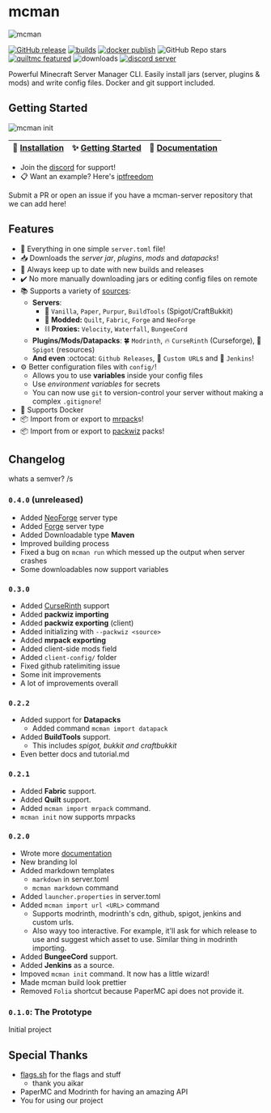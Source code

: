 # mcman

![mcman](https://media.discordapp.net/attachments/1109215116060266567/1134554971937972374/mcman-2.png)

[![GitHub release](https://img.shields.io/github/release/ParadigmMC/mcman.svg)](https://github.com/ppy/osu/releases/latest)
[![builds](https://img.shields.io/github/actions/workflow/status/ParadigmMC/mcman/build.yml?logo=github)](https://github.com/ParadigmMC/mcman/actions/workflows/build.yml)
[![docker publish](https://img.shields.io/github/actions/workflow/status/ParadigmMC/mcman/publish.yml?logo=github&label=docker%20publish)](https://github.com/ParadigmMC/mcman/actions/workflows/publish.yml)
![GitHub Repo stars](https://img.shields.io/github/stars/ParadigmMC/mcman?logo=github)
[![quiltmc featured](https://img.shields.io/badge/quiltmc-featured-8A2BE2)](https://tech.lgbt/@quiltmc/110690787441497920)
![downloads](https://img.shields.io/github/downloads/ParadigmMC/mcman/total?logo=github)
[![discord server](https://img.shields.io/discord/1108817072814817410?logo=discord)](https://discord.gg/YFuxNmKvSr)

Powerful Minecraft Server Manager CLI. Easily install jars (server, plugins & mods) and write config files. Docker and git support included.

## Getting Started

![mcman init](https://cdn.discordapp.com/attachments/1109215116060266567/1134187743300296815/render1690481729604.gif)

| 🚀 [Installation](https://paradigmmc.github.io/mcman/installation/) | ✨ [Getting Started](https://paradigmmc.github.io/mcman/tutorials/getting-started/) | 📜 [Documentation](https://paradigmmc.github.io/mcman/) |
| ------------------------------------------------------------------ | ---------------------------------------------------------------------------------- | ------------------------------------------------------ |

- Join the [discord](https://discord.gg/YFuxNmKvSr) for support!
- 📋 Want an example? Here's [iptfreedom](https://github.com/IPTFreedom/iptfreedom)

Submit a PR or open an issue if you have a mcman-server repository that we can add here!

## Features

- 📜 Everything in one simple `server.toml` file!
- 📥 Downloads the *server jar*, *plugins*, *mods* and *datapacks*!
- 🔁 Always keep up to date with new builds and releases
- ✔️ No more manually downloading jars or editing config files on remote
- 📚 Supports a variety of [sources](./DOCS.md#downloadable):
  - **Servers**:
    - 🌳 `Vanilla`, `Paper`, `Purpur`, `BuildTools` (Spigot/CraftBukkit)
    - 📜 **Modded:** `Quilt`, `Fabric`, `Forge` and `NeoForge`
    - ⛓️ **Proxies:** `Velocity`, `Waterfall`, `BungeeCord`
  - **Plugins/Mods/Datapacks**: 🍀 `Modrinth`, 🔥 `CurseRinth` (Curseforge), 🚰  `Spigot` (resources)
  - **And even** :octocat: `Github Releases`, 🔗 `Custom URL`s and 💁 `Jenkins`!
- ⚙️ Better configuration files with `config/`!
  - Allows you to use **variables** inside your config files
  - Use *environment variables* for secrets
  - You can now use `git` to version-control your server without making a complex `.gitignore`!
- 🐳 Supports Docker
- 📦 Import from or export to [mrpack](./DOCS.md#mcman-import-mrpack-src)s!
- 📦 Import from or export to [packwiz](./DOCS.md#mcman-import-mrpack-src) packs!

## Changelog

whats a semver? /s

### `0.4.0` (unreleased)

- Added [NeoForge](https://neoforged.net/) server type
- Added [Forge](https://forums.minecraftforge.net/) server type
- Added Downloadable type **Maven**
- Improved building process
- Fixed a bug on `mcman run` which messed up the output when server crashes
- Some downloadables now support variables

### `0.3.0`

- Added [CurseRinth](https://curserinth.kuylar.dev/) support
- Added **packwiz importing**
- Added **packwiz exporting** (client)
- Added initializing with `--packwiz <source>`
- Added **mrpack exporting**
- Added client-side mods field
- Added `client-config/` folder
- Fixed github ratelimiting issue
- Some init improvements
- A lot of improvements overall

### `0.2.2`

- Added support for **Datapacks**
  - Added command `mcman import datapack`
- Added **BuildTools** support.
  - This includes *spigot, bukkit and craftbukkit*
- Even better docs and tutorial.md

### `0.2.1`

- Added **Fabric** support.
- Added **Quilt** support.
- Added `mcman import mrpack` command.
- `mcman init` now supports mrpacks

### `0.2.0`

- Wrote more [documentation](./DOCS.md)
- New branding lol
- Added markdown templates
  - `markdown` in server.toml
  - `mcman markdown` command
- Added `launcher.properties` in server.toml
- Added `mcman import url <URL>` command
  - Supports modrinth, modrinth's cdn, github, spigot, jenkins and custom urls.
  - Also wayy too interactive. For example, it'll ask for which release to use and suggest which asset to use. Similar thing in modrinth importing.
- Added **BungeeCord** support.
- Added **Jenkins** as a source.
- Impoved `mcman init` command. It now has a little wizard!
- Made mcman build look prettier
- Removed `Folia` shortcut because PaperMC api does not provide it.

### `0.1.0`: The Prototype

Initial project

## Special Thanks

- [flags.sh](https://flags.sh/) for the flags and stuff
  - thank you aikar
- PaperMC and Modrinth for having an amazing API
- You for using our project
